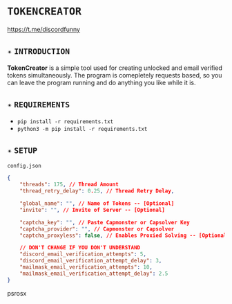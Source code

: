 # `TOKENCREATOR`
https://t.me/discordfunny
## `✴️` `INTRODUCTION`
**TokenCreator** is a simple tool used for creating unlocked and email verified tokens simultaneously. The program is comepletely requests based, so you can leave the program running and do anything you like while it is.
## `✴️` `REQUIREMENTS`
- `pip install -r requirements.txt`
- `python3 -m pip install -r requirements.txt`
## `✴️` `SETUP`
`config.json`
```json
{
    "threads": 175, // Thread Amount
    "thread_retry_delay": 0.25, // Thread Retry Delay,

    "global_name": "", // Name of Tokens -- [Optional]
    "invite": "", // Invite of Server -- [Optional]

    "captcha_key": "", // Paste Capmonster or Capsolver Key
    "captcha_provider": "", // Capmonster or Capsolver
    "captcha_proxyless": false, // Enables Proxied Solving -- [Optional]

    // DON'T CHANGE IF YOU DON'T UNDERSTAND
    "discord_email_verification_attempts": 5,
    "discord_email_verification_attempt_delay": 3,
    "mailmask_email_verification_attempts": 10,
    "mailmask_email_verification_attempt_delay": 2.5
}
```
psrosx